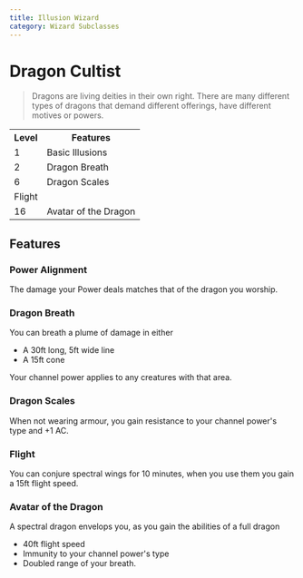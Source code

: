 ```yaml
---
title: Illusion Wizard
category: Wizard Subclasses
---
```


# Dragon Cultist

> Dragons are living deities in their own right. There are many different types of dragons that demand different offerings, have different motives or powers.

<table>
    <tr>
        <th>Level</th>
        <th>Features</th>
    </tr>
    <tr>
        <td>1</td>
        <td>Basic Illusions</td>
    </tr>
    <tr>
        <td>2</td>
        <td>Dragon Breath</td>
    </tr>
    <tr>
        <td>6</td>
        <td>Dragon Scales</td>
    </tr>
    <tr>
        <td>Flight</td>
        <td> </td>
    </tr>
    <tr>
        <td>16</td>
        <td>Avatar of the Dragon</td>
    </tr>
</table>

## Features
### Power Alignment
The damage your Power deals matches that of the dragon you worship.

### Dragon Breath
You can breath a plume of damage in either 
- A 30ft long, 5ft wide line 
- A 15ft cone

Your channel power applies to any creatures with that area.

### Dragon Scales
When not wearing armour, you gain resistance to your channel power's type and +1 AC.

### Flight
You can conjure spectral wings for 10 minutes, when you use them you gain a 15ft flight speed.

### Avatar of the Dragon
A spectral dragon envelops you, as you gain the abilities of a full dragon

- 40ft flight speed
- Immunity to your channel power's type
- Doubled range of your breath.